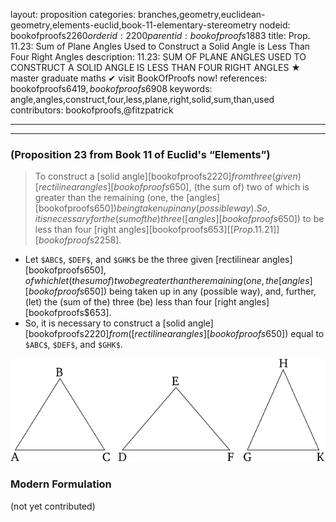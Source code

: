 layout: proposition
categories: branches,geometry,euclidean-geometry,elements-euclid,book-11-elementary-stereometry
nodeid: bookofproofs$2260
orderid: 2200
parentid: bookofproofs$1883
title: Prop. 11.23: Sum of Plane Angles Used to Construct a Solid Angle is Less Than Four Right Angles
description: 11.23: SUM OF PLANE ANGLES USED TO CONSTRUCT A SOLID ANGLE IS LESS THAN FOUR RIGHT ANGLES &#9733; master graduate maths &#10004; visit BookOfProofs now!
references: bookofproofs$6419,bookofproofs$6908
keywords: angle,angles,construct,four,less,plane,right,solid,sum,than,used
contributors: bookofproofs,@fitzpatrick

---


---

### (Proposition 23 from Book 11 of Euclid's “Elements”)

> To construct a [solid angle][bookofproofs$2220] from three (given) [rectilinear angles][bookofproofs$650], (the sum of) two of which is greater than the remaining (one, the [angles][bookofproofs$650]) being taken up in any (possible way). So, it is necessary for the (sum of the) three ([angles][bookofproofs$650]) to be less than four [right angles][bookofproofs$653] [[Prop. 11.21]][bookofproofs$2258].
* Let `$ABC$`, `$DEF$`, and `$GHK$` be the three given [rectilinear angles][bookofproofs$650], of which let (the sum of) two be greater than the remaining (one, the [angles][bookofproofs$650]) being taken up in any (possible way), and, further, (let) the (sum of the) three (be) less than four [right angles][bookofproofs$653].
* So, it is necessary to construct a [solid angle][bookofproofs$2220] from ([rectilinear angles][bookofproofs$650]) equal to `$ABC$`, `$DEF$`, and `$GHK$`.

![fig23e](https://github.com/bookofproofs/bookofproofs.github.io/blob/main/_sources/_assets/images/euclid/Book11/fig23e.png?raw=true)



### Modern Formulation

(not yet contributed)
